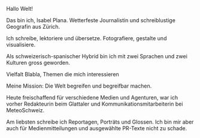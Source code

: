 Hallo Welt!

Das bin ich, Isabel Plana. Wetterfeste Journalistin und schreiblustige Geografin aus Zürich.

Ich schreibe, lektoriere und übersetze. Fotografiere, gestalte und visualisiere.

Als schweizerisch-spanischer Hybrid bin ich mit zwei Sprachen und zwei Kulturen gross geworden. 

Vielfalt Blabla, Themen die mich interessieren

Meine Mission: Die Welt begreifen und begreifbar machen. 

Heute freischaffend für verschiedene Medien und Agenturen, war ich vorher Redakteurin beim Glattaler und Kommunikationsmitarbeiterin bei MeteoSchweiz.

Am liebsten schreibe ich Reportagen, Porträts und Glossen. Ich bin mir aber auch für Medienmitteilungen und ausgewählte PR-Texte nicht zu schade. 



